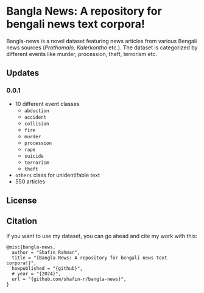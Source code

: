 # Bangla News: A repository for bengali news text corpora!

Bangla-news is a novel dataset featuring news articles from various Bengali news sources (_Prothomalo, Kalerkontho_ etc.). The dataset is categorized by different events like murder, procession, theft, terrorism etc.

## Updates

### 0.0.1

- 10 different event classes
  - `abduction`
  - `accident`
  - `collision`
  - `fire`
  - `murder`
  - `procession`
  - `rape`
  - `suicide`
  - `terrorism`
  - `theft`
- `others` class for unidentifable text
- 550 articles

## License

## Citation

If you want to use my dataset, you can go ahead and cite my work with this:

```
@misc{bangla-news,
  author = "Shafin Rahman",
  title = "{Bangla News: A repository for bengali news text corpora!}",
  howpublished = "{github}",
  # year = "{2024}",
  url = "{github.com/shafin-r/bangla-news}",
}
```
